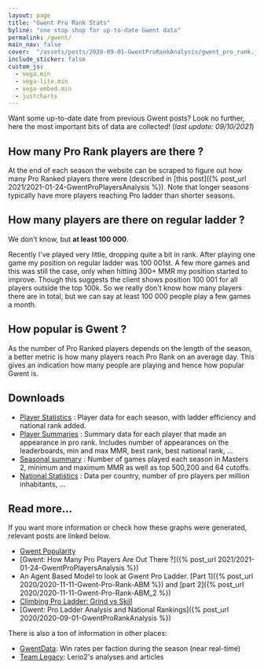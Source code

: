 ```yaml
---
layout: page
title: "Gwent Pro Rank Stats"
byline: "one stop shop for up-to-date Gwent data"
permalink: /gwent/
main_nav: false
cover:  "/assets/posts/2020-09-01-GwentProRankAnalysis/gwent_pro_rank.jpg"
include_sticker: false
custom_js:
  - vega.min
  - vega-lite.min
  - vega-embed.min
  - justcharts
---
```


Want some up-to-date date from previous Gwent posts? Look no further, here the most important bits of data are
collected! (*last update: 09/10/2021*)

## How many Pro Rank players are there ?

<vegachart schema-url="{{ site.baseurl }}/assets/pages/gwent/pro_player_chart.json" style="width: 100%"></vegachart>

At the end of each season the website can be scraped to figure out how many Pro Ranked players there were (described in
[this post]({% post_url 2021/2021-01-24-GwentProPlayersAnalysis %}). Note that longer seasons typically have more
players reaching Pro ladder than shorter seasons.

## How many players are there on regular ladder ?

We don't know, but **at least 100 000**.

Recently I've played very little, dropping quite a bit in rank. After playing one game my position on regular ladder
was 100 001st. A few more games and this was still the case, only when hitting 300+ MMR my position started to improve.
Though this suggests the client shows position 100 001 for all players outside the top 100k. So we really don't know 
how many players there are in total, but we can say at least 100 000 people play a few games a month.

## How popular is Gwent ?

<vegachart schema-url="{{ site.baseurl }}/assets/pages/gwent/popularity_chart.json" style="width: 100%"></vegachart>

As the number of Pro Ranked players depends on the length of the season, a better metric is how many players reach 
Pro Rank on an average day. This gives an indication how many people are playing and hence how popular Gwent is.

## Downloads

  * [Player Statistics](/assets/pages/gwent/player_stats.xlsx) : Player data for each season, with ladder efficiency and national rank added.
  * [Player Summaries](/assets/pages/gwent/player_summaries.xlsx) : Summary data for each player that made an appearance in pro rank. Includes number of appearances on
  the leaderboards, min and max MMR, best rank, best national rank, ...
  * [Seasonal summary](/assets/pages/gwent/seasonal_stats.xlsx) : Number of games played each season in Masters 2, minimum and maximum MMR as well as top 500,200 and 64 cutoffs.
  * [National Statistics](/assets/pages/gwent/national_stats.xlsx) : Data per country, number of pro players per million inhabitants, ...

## Read more...

If you want more information or check how these graphs were generated, relevant posts are linked below.

  * [Gwent Popularity](https://teambanditgang.com/gwent-popularity/)
  * [Gwent: How Many Pro Players Are Out There ?]({% post_url 2021/2021-01-24-GwentProPlayersAnalysis %})
  * An Agent Based Model to look at Gwent Pro Ladder. [Part 1]({% post_url 2020/2020-11-11-Gwent-Pro-Rank-ABM %}) and [part 2]({% post_url 2020/2020-11-11-Gwent-Pro-Rank-ABM_2 %})
  * [Climbing Pro Ladder: Grind vs Skill](https://teambanditgang.com/climbing-pro-ladder-grind-vs-skill/)
  * [Gwent: Pro Ladder Analysis and National Rankings]({% post_url 2020/2020-09-01-GwentProRankAnalysis %})

There is also a ton of information in other places:

  * [GwentData](https://www.gwentdata.com/): Win rates per faction during the season (near real-time)
  * [Team Legacy](https://teamlegacy.org/tag/gwent/): Lerio2's analyses and articles
